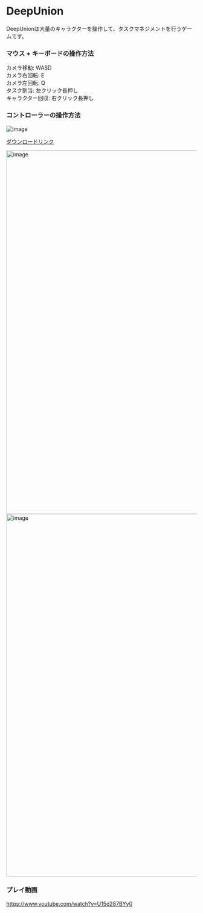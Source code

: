 # DeepUnion
DeepUnionは大量のキャラクターを操作して、タスクマネジメントを行うゲームです。

### マウス + キーボードの操作方法
カメラ移動: WASD  
カメラ右回転: E  
カメラ左回転: Q  
タスク割当: 左クリック長押し  
キャラクター回収: 右クリック長押し  

### コントローラーの操作方法
![image](https://github.com/user-attachments/assets/0ec45d96-2c55-434b-a833-4692d2c2bee6)

[ダウンロードリンク](https://github.com/harumas/deep_union/releases/download/v1.2/DeepUnion.zip)


<img width="960" alt="image" src="https://github.com/harumas/deep_union/assets/43531665/c89351e1-8fff-428c-82a1-3ed822ca03b2">
<img width="958" alt="image" src="https://github.com/user-attachments/assets/f05803e8-d6ee-49ac-b824-cd962300ef85">

### プレイ動画
https://www.youtube.com/watch?v=U15d287BYy0
